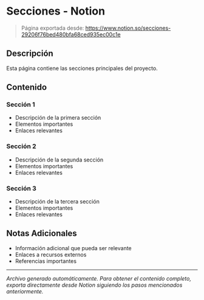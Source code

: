 # Secciones - Notion

> Página exportada desde: https://www.notion.so/secciones-29206f76bed480bfa68ced935ec00c1e

## Descripción

Esta página contiene las secciones principales del proyecto.

## Contenido

### Sección 1
- Descripción de la primera sección
- Elementos importantes
- Enlaces relevantes

### Sección 2
- Descripción de la segunda sección
- Elementos importantes
- Enlaces relevantes

### Sección 3
- Descripción de la tercera sección
- Elementos importantes
- Enlaces relevantes

## Notas Adicionales

- Información adicional que pueda ser relevante
- Enlaces a recursos externos
- Referencias importantes

---

*Archivo generado automáticamente. Para obtener el contenido completo, exporta directamente desde Notion siguiendo los pasos mencionados anteriormente.*




